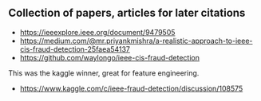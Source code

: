## Collection of papers, articles for later citations

- https://ieeexplore.ieee.org/document/9479505
- https://medium.com/@mr.priyankmishra/a-realistic-approach-to-ieee-cis-fraud-detection-25faea54137
- https://github.com/waylongo/ieee-cis-fraud-detection

This was the kaggle winner, great for feature engineering.
- https://www.kaggle.com/c/ieee-fraud-detection/discussion/108575 
